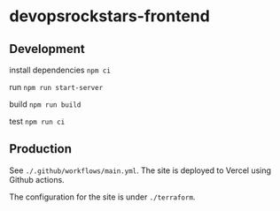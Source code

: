 # devopsrockstars-frontend

## Development

install dependencies `npm ci`

run `npm run start-server`

build `npm run build`

test `npm run ci`

## Production

See `./.github/workflows/main.yml`.  The site is deployed to Vercel using Github actions.

The configuration for the site is under `./terraform`.
